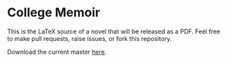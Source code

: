 # College Memoir
This is the LaTeX source of a novel that will be released as a PDF.  Feel free
to make pull requests, raise issues, or fork this repository.

Download the current master [here](https://github.com/ptsteadman/college-memoir/releases/).

